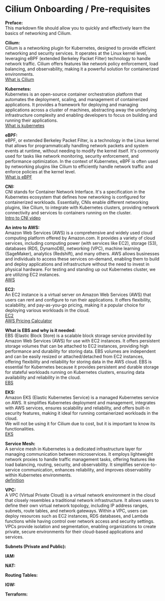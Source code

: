 # Cilium Onboarding / Pre-requisites
**Preface:**  
This markdown file should allow you to quickly and effectively learn the basics of networking and Cilium. 

**Cilium:**  
Cilium is a networking plugin for Kubernetes, designed to provide efficient networking and security services. It operates at the Linux kernel level, leveraging eBPF (extended Berkeley Packet Filter) technology to handle network traffic. Cilium offers features like network policy enforcement, load balancing, and observability, making it a powerful solution for containerized environments.  
[What is Cilium](https://cilium.io/get-started/)

**Kubernetes:**  
Kubernetes is an open-source container orchestration platform that automates the deployment, scaling, and management of containerized applications. It provides a framework for deploying and managing applications across a cluster of machines, abstracting away the underlying infrastructure complexity and enabling developers to focus on building and running their applications.  
[What is kubernetes](https://kubernetes.io/docs/concepts/overview/)


**eBPF:**  
eBPF, or extended Berkeley Packet Filter, is a technology in the Linux kernel that allows for programmatically handling network packets and system events at runtime, without needing to modify the kernel itself. It's commonly used for tasks like network monitoring, security enforcement, and performance optimization. In the context of Kubernetes, eBPF is often used by networking plugins like Cilium to efficiently handle network traffic and enforce policies at the kernel level.  
[What is eBPF](https://ebpf.io/what-is-ebpf/)


**CNI:**  
CNI stands for Container Network Interface. It's a specification in the Kubernetes ecosystem that defines how networking is configured for containerized workloads. Essentially, CNIs enable different networking plugins, like Cilium, to integrate with Kubernetes clusters, providing network connectivity and services to containers running on the cluster.  
[Intro to CNI video](https://kube.academy/courses/kubernetes-in-depth/lessons/an-introduction-to-cni#:~:text=CNI%20stands%20for%20container%20network,provides%20a%20specification%20for%20this)


**An intro to AWS:**  
Amazon Web Services (AWS) is a comprehensive and widely used cloud computing platform offered by Amazon.com. It provides a variety of cloud services, including computing power (with services like EC2), storage (S3), databases (RDS, DynamoDB), networking (VPC), machine learning (SageMaker), analytics (Redshift), and many others. AWS allows businesses and individuals to access these services on-demand, enabling them to build and deploy applications and infrastructure without the need to invest in physical hardware. For testing and standing up out Kubernetes cluster, we are utilizing EC2 instances.  
[AWS](https://aws.amazon.com/what-is-aws/)

**EC2:**  
An EC2 instance is a virtual server on Amazon Web Services (AWS) that users can rent and configure to run their applications. It offers flexibility, scalability, and pay-as-you-go pricing, making it a popular choice for deploying various workloads in the cloud.   
[EC2](9https://aws.amazon.com/ec2/)  
[AWS Pricing Calculator](https://calculator.aws/#/addService)  

**What is EBS and why is it needed:**  
EBS (Elastic Block Store) is a scalable block storage service provided by Amazon Web Services (AWS) for use with EC2 instances. It offers persistent storage volumes that can be attached to EC2 instances, providing high performance and durability for storing data. EBS volumes are independent and can be easily resized or attached/detached from EC2 instances, offering flexibility and reliability for storing data in the AWS cloud. EBS is essential for Kubernetes because it provides persistent and durable storage for stateful workloads running on Kubernetes clusters, ensuring data availability and reliability in the cloud.  
[EBS](https://docs.aws.amazon.com/ebs/latest/userguide/what-is-ebs.html)  

**EKS:**  
Amazon EKS (Elastic Kubernetes Service) is a managed Kubernetes service on AWS. It simplifies Kubernetes deployment and management, integrates with AWS services, ensures scalability and reliability, and offers built-in security features, making it ideal for running containerized workloads in the cloud.  
We will not be using it for Cilium due to cost, but it is important to know its functionalities.  
[EKS](https://aws.amazon.com/eks/)  

**Service Mesh:**  
A service mesh in Kubernetes is a dedicated infrastructure layer for managing communication between microservices. It employs lightweight network proxies to handle traffic management tasks, offering features like load balancing, routing, security, and observability. It simplifies service-to-service communication, enhances reliability, and improves observability within Kubernetes environments.  
[definition](https://avinetworks.com/glossary/kubernetes-service-mesh/)  

**VPC:**  
A VPC (Virtual Private Cloud) is a virtual network environment in the cloud that closely resembles a traditional network infrastructure. It allows users to define their own virtual network topology, including IP address ranges, subnets, route tables, and network gateways. Within a VPC, users can deploy resources such as EC2 instances, RDS databases, and Lambda functions while having control over network access and security settings. VPCs provide isolation and segmentation, enabling organizations to create private, secure environments for their cloud-based applications and services.  

**Subnets (Private and Public):**  

**IAM:**  

**NAT:**  

**Routing Tables:**  

**IGW:**  

**Terraform:**  

